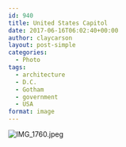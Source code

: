 ```yaml
---
id: 940
title: United States Capitol
date: 2017-06-16T06:02:40+00:00
author: claycarson
layout: post-simple
categories: 
  - Photo
tags:
  - architecture
  - D.C.
  - Gotham
  - government
  - USA
format: image
---
```

![IMG_1760.jpeg](https://claycarson.net/wp-content/uploads/2017/06/IMG_1760.jpeg)